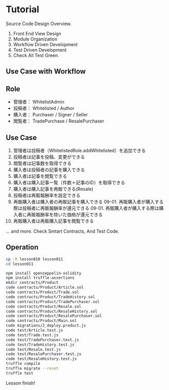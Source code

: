 # Tutorial

Source Code Design Overview.

01. Front End View Design
02. Module Organization
03. Workflow Driven Development
04. Test Driven Development
05. Check All Test Green.

## Use Case with Workflow

## Role

- 管理者： WhitelistAdmin
- 投稿者： Whitelisted / Author
- 購入者： Purchaser / Signer / Seller
- 閲覧者： TradePurchase / ResalePurchaser

## Use Case

01. 管理者は投稿者（WhitelistedRole.addWhitelisted）を追加できる
02. 投稿者は記事を投稿、変更ができる
03. 閲覧者は記事数を取得できる
04. 購入者は投稿者の記事を購入できる
05. 購入者は記事を閲覧できる
06. 購入者は購入記事一覧（件数＋記事のID）を取得できる
07. 購入者は購入記事を再販できる(Resale)
08. 投稿者は再販報酬率を設定できる
09. 再販購入者は購入者の再販記事を購入できる
  09-01. 再販購入者が購入する際は投稿者に再販報酬率が還元できる
  09-01. 再販購入者が購入する際は購入者に再販報酬率を除いた価格が還元できる
10. 再販購入者は再販購入記事を閲覧できる

... and more.
Check Smtart Contracts, And Test Code.

## Operation

~~~ bash terminal
cp -R lesson010 lesson011
cd lesson011
~~~

~~~ bash terminal sample
npm install openzeppelin-solidity
npm install truffle-assertions
mkdir contracts/Product
code contracts/Product/Article.sol
code contracts/Product/Trade.sol
code contracts/Product/TradeHistory.sol
code contracts/Product/TradePurchaser.sol
code contracts/Product/Resale.sol
code contracts/Product/ResaleHistory.sol
code contracts/Product/ResalePurchaser.sol
code contracts/Product/Main.sol
code migrations/2_deploy.product.js
code test/Article.test.js
code test/Trade.test.js
code test/TradePurchaser.test.js
code test/TradeHistory.test.js
code test/Resale.test.js
code test/ResalePurchaser.test.js
code test/ResaleHistory.test.js
truffle compile
truffle migrate --reset
truffle test
~~~

Lesson finish!
